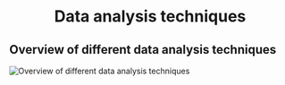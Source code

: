 <h1 align="center"> Data analysis techniques </h1>

## Overview of different data analysis techniques

![Overview of different data analysis techniques](./img/Types_of_data_analysis.png)